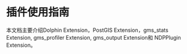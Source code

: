 # 插件使用指南

本文档主要介绍Dolphin Extension，PostGIS Extension，gms_stats Extension, gms_profiler Extension, gms_output Extension和 NDPPlugin Extension。
